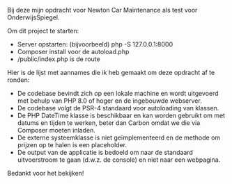 Bij deze mijn opdracht voor Newton Car Maintenance als test voor OnderwijsSpiegel.

Om dit project te starten:
- Server opstarten: (bijvoorbeeld) php -S 127.0.0.1:8000
- Composer install voor de autoload.php
- /public/index.php is de route

Hier is de lijst met aannames die ik heb gemaakt om deze opdracht af te ronden:
- De codebase bevindt zich op een lokale machine en wordt uitgevoerd met behulp van PHP 8.0 of hoger en de ingebouwde webserver.
- De codebase volgt de PSR-4 standaard voor autoloading van klassen.
- De PHP DateTime klasse is beschikbaar en kan worden gebruikt om met datums en tijden te werken, beter dan Carbon omdat we die via Composer moeten inladen.
- De externe systeemklasse is niet geïmplementeerd en de methode om prijzen op te halen is een placeholder.
- De output van de applicatie is bedoeld om naar de standaard uitvoerstroom te gaan (d.w.z. de console) en niet naar een webpagina.
    
 Bedankt voor het bekijken!    
